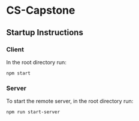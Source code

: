 # CS-Capstone

## Startup Instructions

### Client
In the root directory run:
```
npm start
```

### Server
To start the remote server, in the root directory run:
```
npm run start-server
```